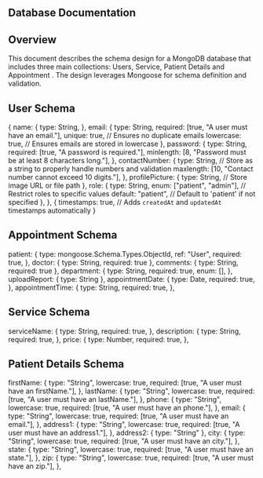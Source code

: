 ## Database Documentation

## Overview

This document describes the schema design for a MongoDB database that includes three main collections: Users, Service, Patient Details and Appointment . The design leverages Mongoose for schema definition and validation.

## User Schema

{
name: {
type: String,
},
email: {
type: String,
required: [true, "A user must have an email."],
unique: true, // Ensures no duplicate emails
lowercase: true, // Ensures emails are stored in lowercase
},
password: {
type: String,
required: [true, "A password is required."],
minlength: [8, "Password must be at least 8 characters long."],
},
contactNumber: {
type: String, // Store as a string to properly handle numbers and validation
maxlength: [10, "Contact number cannot exceed 10 digits."],
},
profilePicture: {
type: String, // Store image URL or file path
},
role: {
type: String,
enum: ["patient", "admin"], // Restrict roles to specific values
default: "patient", // Default to 'patient' if not specified
},
},
{
timestamps: true, // Adds `createdAt` and `updatedAt` timestamps automatically
}

## Appointment Schema

patient: {
type: mongoose.Schema.Types.ObjectId,
ref: "User",
required: true,
},
doctor: { type: String, required: true },
comments: { type: String, required: true },
department: {
type: String,
required: true,
enum: [],
},
uploadReport: { type: String },
appointmentDate: {
type: Date,
required: true,
},
appointmentTime: {
type: String,
required: true,
},

## Service Schema

serviceName: {
type: String,
required: true,
},
description: {
type: String,
required: true,
},
price: {
type: Number,
required: true,
},

## Patient Details Schema

firstName: {
type: "String",
lowercase: true,
required: [true, "A user must have an firstName."],
},
lastName: {
type: "String",
lowercase: true,
required: [true, "A user must have an lastName."],
},
phone: {
type: "String",
lowercase: true,
required: [true, "A user must have an phone."],
},
email: {
type: "String",
lowercase: true,
required: [true, "A user must have an email."],
},
address1: {
type: "String",
lowercase: true,
required: [true, "A user must have an address1."],
},
address2: { type: "String" },
city: {
type: "String",
lowercase: true,
required: [true, "A user must have an city."],
},
state: {
type: "String",
lowercase: true,
required: [true, "A user must have an state."],
},
zip: {
type: "String",
lowercase: true,
required: [true, "A user must have an zip."],
},
